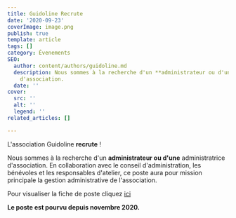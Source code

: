 ```yaml
---
title: Guidoline Recrute
date: '2020-09-23'
coverImage: image.png
publish: true
template: article
tags: []
category: Évenements
SEO:
  author: content/authors/guidoline.md
  description: Nous sommes à la recherche d'un **administrateur ou d'une** administratrice
    d'association.
  date: ''
cover:
  src: ''
  alt: ''
  legend: ''
related_articles: []

---
```

L'association Guidoline **recrute** !

Nous sommes à la recherche d'un **administrateur ou d'une** administratrice d'association. En collaboration avec le conseil d'administration, les bénévoles et les responsables d'atelier, ce poste aura pour mission principale la gestion administrative de l'association.

Pour visualiser la fiche de poste cliquez [ici](https://drive.google.com/file/d/1RJkI9g2uWGzizMinMNlZHkhWV8pDPDpn/view?usp=sharing)

**Le poste est pourvu depuis novembre 2020.**